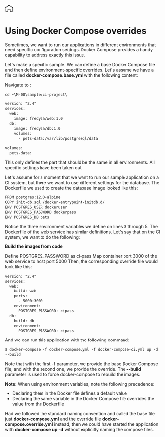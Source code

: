 [![Home](../../img/home.png)](../M-08/README.md)
# **Using Docker Compose overrides**

Sometimes, we want to run our applications in different environments that need specific configuration settings. Docker Compose provides a handy capability to address exactly this issue.

Let's make a specific sample. We can define a base Docker Compose file and then define environment-specific overrides. Let's assume we have a file called **docker-compose.base.yml** with the following content:

Navigate to : 
```
cd ~\M-08\sample\ci-project\
```
```
version: "2.4"
services:
  web:
    image: fredysa/web:1.0
  db:
    image: fredysa/db:1.0
    volumes:
      - pets-data:/var/lib/postgresql/data

volumes:
  pets-data:
```

This only defines the part that should be the same in all environments. All specific settings have been taken out.

Let's assume for a moment that we want to run our sample application on a CI system, but there we want to use different settings for the database. The Dockerfile we used to create the database image looked like this:

```
FROM postgres:12.0-alpine
COPY init-db.sql /docker-entrypoint-initdb.d/
ENV POSTGRES_USER dockeruser
ENV POSTGRES_PASSWORD dockerpass
ENV POSTGRES_DB pets
```

Notice the three environment variables we define on lines 3 through 5. The Dockerfile of the web service has similar definitions. Let's say that on the CI system, we want to do the following:

**Build the images from code**

Define POSTGRES_PASSWORD as ci-pass
Map container port 3000 of the web service to host port 5000
Then, the corresponding override file would look like this:

```
version: "2.4"
services:
  web:
    build: web
    ports:
      - 5000:3000
    environment:
      POSTGRES_PASSWORD: cipass
  db:
    build: db
    environment:
      POSTGRES_PASSWORD: cipass
```
And we can run this application with the following command:

```
$ docker-compose -f docker-compose.yml -f docker-compose-ci.yml up -d --build
```
Note that with the first -f parameter, we provide the base Docker Compose file, and with the second one, we provide the override. The 
**--build** parameter is used to force docker-compose to rebuild the images.

**Note:** When using environment variables, note the following precedence:
- Declaring them in the Docker file defines a default value
- Declaring the same variable in the Docker Compose file overrides the value from the Dockerfile

Had we followed the standard naming convention and called the base file just **docker-compose.yml** and the override file **docker-compose.override.yml** instead, then we could have started the application with **docker-compose up -d** without explicitly naming the compose files.